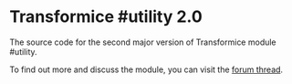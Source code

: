 # Transformice #utility 2.0

The source code for the second major version of Transformice module #utility.

To find out more and discuss the module, you can visit the [forum thread](http://atelier801.com/topic?f=6&t=451941).
